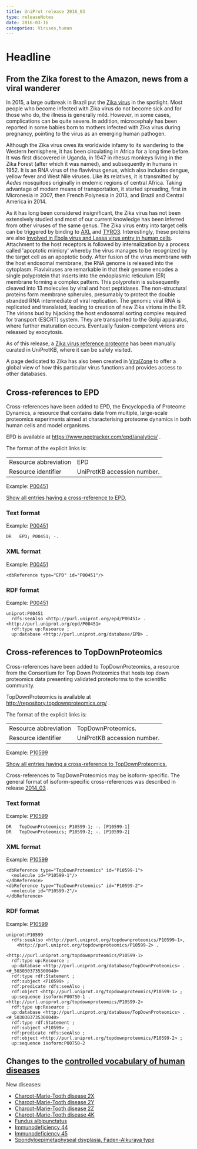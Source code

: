 ```yaml
---
title: UniProt release 2016_03
type: releaseNotes
date: 2016-03-16
categories: Viruses,human
---
```


# Headline

## From the Zika forest to the Amazon, news from a viral wanderer

In 2015, a large outbreak in Brazil put the [Zika virus](http://viralzone.expasy.org/all%5Fby%5Fspecies/6756.html) in the spotlight. Most people who become infected with Zika virus do not become sick and for those who do, the illness is generally mild. However, in some cases, complications can be quite severe. In addition, microcephaly has been reported in some babies born to mothers infected with Zika virus during pregnancy, pointing to the virus as an emerging human pathogen.

Although the Zika virus owes its worldwide infamy to its wandering to the Western hemisphere, it has been circulating in Africa for a long time before. It was first discovered in Uganda, in 1947 in rhesus monkeys living in the Zika Forest (after which it was named), and subsequently in humans in 1952. It is an RNA virus of the flavivirus genus, which also includes dengue, yellow fever and West Nile viruses. Like its relatives, it is transmitted by *Aedes* mosquitoes originally in endemic regions of central Africa. Taking advantage of modern means of transportation, it started spreading, first in Micronesia in 2007, then French Polynesia in 2013, and Brazil and Central America in 2014.

As it has long been considered insignificant, the Zika virus has not been extensively studied and most of our current knowledge has been inferred from other viruses of the same genus. The Zika virus entry into target cells can be triggered by binding to [AXL](http://www.uniprot.org/uniprot/P30530) and [TYRO3](http://www.uniprot.org/uniprot/Q06418). Interestingly, these proteins are also [involved in Ebola virus and Lassa virus entry in human cells](http://www.ncbi.nlm.nih.gov/pubmed/?term=PMID:%2026085147). Attachment to the host receptors is followed by internalization by a process called 'apoptotic mimicry' whereby the virus manages to be recognized by the target cell as an apoptotic body. After fusion of the virus membrane with the host endosomal membrane, the RNA genome is released into the cytoplasm. Flaviviruses are remarkable in that their genome encodes a single polyprotein that inserts into the endoplasmic reticulum (ER) membrane forming a complex pattern. This polyprotein is subsequently cleaved into 13 molecules by viral and host peptidases. The non-structural proteins form membrane spherules, presumably to protect the double stranded RNA intermediate of viral replication. The genomic viral RNA is replicated and translated, leading to creation of new Zika virions in the ER. The virions bud by hijacking the host endosomal sorting complex required for transport (ESCRT) system. They are transported to the Golgi apparatus, where further maturation occurs. Eventually fusion-competent virions are released by exocytosis.

As of this release, a [Zika virus reference proteome](http://www.uniprot.org/uniprot/Q32ZE1) has been manually curated in UniProtKB, where it can be safely visited.

A page dedicated to Zika has also been created in [ViralZone](http://viralzone.expasy.org/all%5Fby%5Fspecies/6756.html) to offer a global view of how this particular virus functions and provides access to other databases.

## Cross-references to EPD

Cross-references have been added to EPD, the Encyclopedia of Proteome Dynamics, a resource that contains data from multiple, large-scale proteomics experiments aimed at characterising proteome dynamics in both human cells and model organisms.

EPD is available at <https://www.peptracker.com/epd/analytics/> .

The format of the explicit links is:

|                       |                             |
|:----------------------|:----------------------------|
| Resource abbreviation | EPD                         |
| Resource identifier   | UniProtKB accession number. |

Example: [P00451](http://www.uniprot.org/uniprot/P00451)

[Show all entries having a cross-reference to EPD.](http://www.uniprot.org/uniprot/?query=database%3Aepd&sort=score)

### Text format

Example: [P00451](http://www.uniprot.org/uniprot/P00451.txt)

    DR   EPD; P00451; -.

### XML format

Example: [P00451](http://www.uniprot.org/uniprot/P00451.xml)

    <dbReference type="EPD" id="P00451"/>

### RDF format

Example: [P00451](http://www.uniprot.org/uniprot/P00451.ttl)

    uniprot:P00451
      rdfs:seeAlso <http://purl.uniprot.org/epd/P00451> .
    <http://purl.uniprot.org/epd/P00451>
      rdf:type up:Resource ;
      up:database <http://purl.uniprot.org/database/EPD> .

## Cross-references to TopDownProteomics

Cross-references have been added to TopDownProteomics, a resource from the Consortium for Top Down Proteomics that hosts top down proteomics data presenting validated proteoforms to the scientific community.

TopDownProteomics is available at <http://repository.topdownproteomics.org/> .

The format of the explicit links is:

|                       |                             |
|:----------------------|:----------------------------|
| Resource abbreviation | TopDownProteomics.          |
| Resource identifier   | UniProtKB accession number. |

Example: [P10599](http://www.uniprot.org/uniprot/P10599)

[Show all entries having a cross-reference to TopDownProteomics.](http://www.uniprot.org/uniprot/?query=database%3Atopdownproteomics&sort=score)

Cross-references to TopDownProteomics may be isoform-specific. The general format of isoform-specific cross-references was described in release [2014\_03](http://www.uniprot.org/news/2014/03/19/release) .

### Text format

Example: [P10599](http://www.uniprot.org/uniprot/P10599.txt)

    DR   TopDownProteomics; P10599-1; -. [P10599-1]
    DR   TopDownProteomics; P10599-2; -. [P10599-2]

### XML format

Example: [P10599](http://www.uniprot.org/uniprot/P10599.xml)

    <dbReference type="TopDownProteomics" id="P10599-1">
      <molecule id="P10599-1"/>
    </dbReference>
    <dbReference type="TopDownProteomics" id="P10599-2">
      <molecule id="P10599-2"/>
    </dbReference>

### RDF format

Example: [P10599](http://www.uniprot.org/uniprot/P10599.ttl)

    uniprot:P10599
      rdfs:seeAlso <http://purl.uniprot.org/topdownproteomics/P10599-1>,
        <http://purl.uniprot.org/topdownproteomics/P10599-2> .

    <http://purl.uniprot.org/topdownproteomics/P10599-1>
      rdf:type up:Resource ;
      up:database <http://purl.uniprot.org/database/TopDownProteomics> .
    <#_5030303735300040>
      rdf:type rdf:Statement ;
      rdf:subject <P10599> ;
      rdf:predicate rdfs:seeAlso ;
      rdf:object <http://purl.uniprot.org/topdownproteomics/P10599-1> ;
      up:sequence isoform:P00750-1 .
    <http://purl.uniprot.org/topdownproteomics/P10599-2>
      rdf:type up:Resource ;
      up:database <http://purl.uniprot.org/database/TopDownProteomics> .
    <#_5030303735300040>
      rdf:type rdf:Statement ;
      rdf:subject <P10599> ;
      rdf:predicate rdfs:seeAlso ;
      rdf:object <http://purl.uniprot.org/topdownproteomics/P10599-2> ;
      up:sequence isoform:P00750-2

## Changes to the [controlled vocabulary of human diseases](https://ftp.uniprot.org/pub/databases/uniprot/current_release/knowledgebase/complete/docs/humdisease)

New diseases:

-   [Charcot-Marie-Tooth disease 2X](http://www.uniprot.org/diseases/DI-04588)
-   [Charcot-Marie-Tooth disease 2Y](http://www.uniprot.org/diseases/DI-04589)
-   [Charcot-Marie-Tooth disease 2Z](http://www.uniprot.org/diseases/DI-04590)
-   [Charcot-Marie-Tooth disease 4K](http://www.uniprot.org/diseases/DI-04591)
-   [Fundus albipunctatus](http://www.uniprot.org/diseases/DI-04584)
-   [Immunodeficiency 44](http://www.uniprot.org/diseases/DI-04585)
-   [Immunodeficiency 45](http://www.uniprot.org/diseases/DI-04586)
-   [Spondyloepimetaphyseal dsyplasia, Faden-Alkuraya type](http://www.uniprot.org/diseases/DI-04587)
